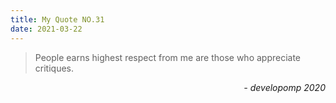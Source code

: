 ```yaml
---
title: My Quote NO.31
date: 2021-03-22
---
```


> People earns highest respect from me are those who appreciate critiques.

<div style="text-align: right"> <i>- developomp 2020</i> </div>
